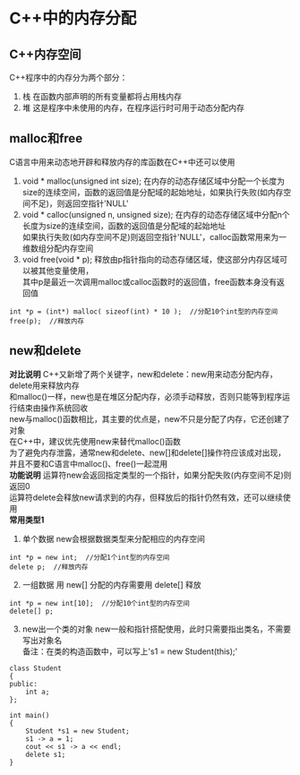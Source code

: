 # C++中的内存分配

## C++内存空间
C++程序中的内存分为两个部分：  
1. 栈
在函数内部声明的所有变量都将占用栈内存  
2. 堆
这是程序中未使用的内存，在程序运行时可用于动态分配内存  


## malloc和free
C语言中用来动态地开辟和释放内存的库函数在C++中还可以使用  
1. void * malloc(unsigned int size);
在内存的动态存储区域中分配一个长度为size的连续空间，函数的返回值是分配域的起始地址，如果执行失败(如内存空间不足)，则返回空指针'NULL'  
2. void * calloc(unsigned n, unsigned size);
在内存的动态存储区域中分配n个长度为size的连续空间，函数的返回值是分配域的起始地址  
如果执行失败(如内存空间不足)则返回空指针'NULL'，calloc函数常用来为一维数组分配内存空间  
3. void free(void * p);
释放由p指针指向的动态存储区域，使这部分内存区域可以被其他变量使用，  
其中p是最近一次调用malloc或calloc函数时的返回值，free函数本身没有返回值  
```
int *p = (int*) malloc( sizeof(int) * 10 );  //分配10个int型的内存空间
free(p);  //释放内存
```


## new和delete
**对比说明**
C++又新增了两个关键字，new和delete：new用来动态分配内存，delete用来释放内存  
和malloc()一样，new也是在堆区分配内存，必须手动释放，否则只能等到程序运行结束由操作系统回收  
new与malloc()函数相比，其主要的优点是，new不只是分配了内存，它还创建了对象  
在C++中，建议优先使用new来替代malloc()函数  
为了避免内存泄露，通常new和delete、new[]和delete[]操作符应该成对出现，并且不要和C语言中malloc()、free()一起混用  
**功能说明**
运算符new会返回指定类型的一个指针，如果分配失败(内存空间不足)则返回0  
运算符delete会释放new请求到的内存，但释放后的指针仍然有效，还可以继续使用  
**常用类型1**
1. 单个数据
new会根据数据类型来分配相应的内存空间  
```
int *p = new int;  //分配1个int型的内存空间
delete p;  //释放内存
```
2. 一组数据
用 new[] 分配的内存需要用 delete[] 释放  
```
int *p = new int[10];  //分配10个int型的内存空间
delete[] p;
```
3. new出一个类的对象
new一般和指针搭配使用，此时只需要指出类名，不需要写出对象名  
备注：在类的构造函数中，可以写上's1 = new Student(this);'
```
class Student
{
public:
	int a;
};

int main()
{
	Student *s1 = new Student;
	s1 -> a = 1;
	cout << s1 -> a << endl;
	delete s1;
}
```